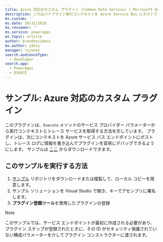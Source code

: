 ```yaml
---
title: Azure 対応のカスタム プラグイン (Common Data Service) | Microsoft Docs
description: これはパイプライン実行コンテキストを Azure Service Bus にポストできるプラグインのサンプルです。
ms.custom: ''
ms.date: 10/31/2018
ms.reviewer: ''
ms.service: powerapps
ms.topic: article
author: brandonsimons
ms.author: jdaly
manager: ryjones
search.audienceType:
  - developer
search.app:
  - PowerApps
  - D365CE
---
```

# <a name="sample-azure-aware-custom-plug-in"></a>サンプル: Azure 対応のカスタム プラグイン

<!-- https://docs.microsoft.com/dynamics365/customer-engagement/developer/sample-azure-aware-custom-plugin -->

このプラグインは、`Execute` メソッドのサービス プロバイダー パラメーターから実行コンテキストとトレース サービスを取得する方法を示しています。 プラグインは、次にコンテキストを Azure サービス バス エンドポイントにポストし、トレース ログに情報を書き込んでプラグインを容易にデバッグできるようにします。 サンプルは [ここ](https://github.com/Microsoft/PowerApps-Samples/tree/master/cds/orgsvc/C%23/Azureplugin) からダウンロードできます。

## <a name="how-to-run-this-sample"></a>このサンプルを実行する方法

1. [サンプル](https://github.com/Microsoft/PowerApps-Samples) リポジトリをダウンロードまたは複製して、ローカル コピーを用意します。
2. サンプル ソリューションを Visual Studio で開き、キーでアセンブリに署名します。
3. **プラグイン登録ツール**を使用したプラグインの登録

>[!NOTE]
> このサンプルでは、サービス エンドポイントが最初に作成される必要があり、プラグイン ステップが登録されたときに、その ID がセキュリティ保護されていない構成パラメーターを介してプラグイン コンストラクターに渡されます。


